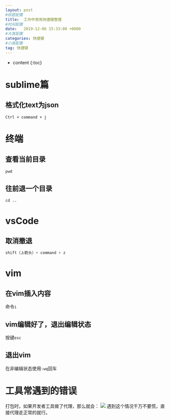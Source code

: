 ```yaml
---
layout: post
#标题配置
title:  工作中常用快捷键整理
#时间配置
date:   2019-12-06 15:33:00 +0800
#大类配置
categories: 快捷键
#小类配置
tag: 快捷键
---
```


* content
{:toc}


sublime篇
=========
格式化text为json
------
```JS
Ctrl + command + j
```


终端
=========
查看当前目录
-------
```js
pwd
```

往前退一个目录
-----
`cd ..`


vsCode
======
取消撤退
------
```js
shift（上箭头）+ command + z
```

vim
======
在vim插入内容
-----
命令`i`

vim编辑好了，退出编辑状态
----
按键`esc`

退出vim
----
在非编辑状态使用`:wq`回车

工具常遇到的错误
======

打包时，如果开发者工具做了代理，那么就会：
![](https://cdn.weipaitang.com/static/20200408521bedb7-4137-edb74137-1098-f9c4b699c82c-W1446H368)
遇到这个情况千万不要慌，直接代理走正常的就行。